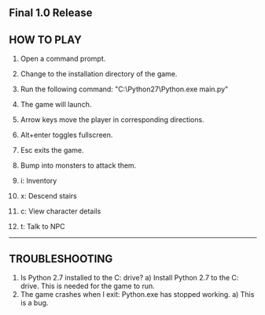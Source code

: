 Final 1.0 Release
----------------------------------------
HOW TO PLAY
----------------------------------------

1) Open a command prompt.
2) Change to the installation directory of the game.
3) Run the following command: "C:\Python27\Python.exe main.py"
4) The game will launch.

1) Arrow keys move the player in corresponding directions.
2) Alt+enter toggles fullscreen.
3) Esc exits the game.
4) Bump into monsters to attack them.
5) i: Inventory
6) x: Descend stairs
7) c: View character details
8) t: Talk to NPC

----------------------------------------
TROUBLESHOOTING
----------------------------------------
1) Is Python 2.7 installed to the C: drive?
	a) Install Python 2.7 to the C: drive. This is needed for the game to run.
2) The game crashes when I exit: Python.exe has stopped working.
	a) This is a bug.
